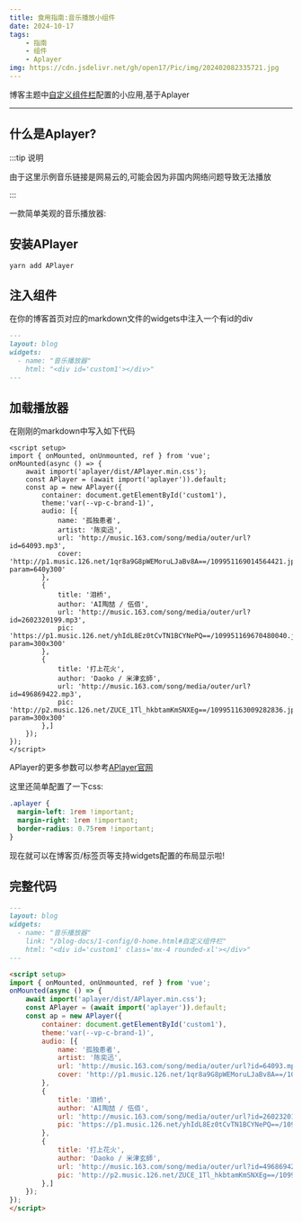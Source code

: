 ```yaml
---
title: 食用指南:音乐播放小组件
date: 2024-10-17
tags:
    - 指南
    - 组件
    - Aplayer
img: https://cdn.jsdelivr.net/gh/open17/Pic/img/202402082335721.jpg
---
```


博客主题中[自定义组件栏](/guide/1-config/0-home.html#%E8%87%AA%E5%AE%9A%E4%B9%89%E7%BB%84%E4%BB%B6%E6%A0%8F)配置的小应用,基于Aplayer

---

## 什么是Aplayer?

:::tip 说明

由于这里示例音乐链接是网易云的,可能会因为非国内网络问题导致无法播放

:::

一款简单美观的音乐播放器:

<div id='custom1' class="mx-5"></div>

<script setup>
import { onMounted, onUnmounted, ref } from 'vue';
onMounted(async () => {
    await import('aplayer/dist/APlayer.min.css');
    const APlayer = (await import('aplayer')).default;
    const ap = new APlayer({
        container: document.getElementById('custom1'),
        theme:'var(--vp-c-brand-1)',
        audio: [{
            name: '孤独患者',
            artist: '陈奕迅',
            url: 'http://music.163.com/song/media/outer/url?id=64093.mp3',
            cover: 'http://p1.music.126.net/1qr8a9G8pWEMoruLJaBv8A==/109951169014564421.jpg?param=640y300'
        },
        {
            title: '泪桥',
            author: 'AI陶喆 / 伍佰',
            url: 'http://music.163.com/song/media/outer/url?id=2602320199.mp3',
            pic: 'https://p1.music.126.net/yhIdL8Ez0tCvTN1BCYNePQ==/109951169670480040.jpg?param=300x300'
        },
        {
            title: '打上花火',
            author: 'Daoko / 米津玄師',
            url: 'http://music.163.com/song/media/outer/url?id=496869422.mp3',
            pic: 'http://p2.music.126.net/ZUCE_1Tl_hkbtamKmSNXEg==/109951163009282836.jpg?param=300x300'
        },]
    });
});
</script>

## 安装APlayer

```shell
yarn add APlayer
```

## 注入组件

在你的博客首页对应的markdown文件的widgets中注入一个有id的div
```md
---
layout: blog
widgets:
  - name: "音乐播放器"
    html: "<div id='custom1'></div>"
---
```

## 加载播放器

在刚刚的markdown中写入如下代码

```vue
<script setup>
import { onMounted, onUnmounted, ref } from 'vue';
onMounted(async () => {
    await import('aplayer/dist/APlayer.min.css');
    const APlayer = (await import('aplayer')).default;
    const ap = new APlayer({
        container: document.getElementById('custom1'),
        theme:'var(--vp-c-brand-1)',
        audio: [{
            name: '孤独患者',
            artist: '陈奕迅',
            url: 'http://music.163.com/song/media/outer/url?id=64093.mp3',
            cover: 'http://p1.music.126.net/1qr8a9G8pWEMoruLJaBv8A==/109951169014564421.jpg?param=640y300'
        },
        {
            title: '泪桥',
            author: 'AI陶喆 / 伍佰',
            url: 'http://music.163.com/song/media/outer/url?id=2602320199.mp3',
            pic: 'https://p1.music.126.net/yhIdL8Ez0tCvTN1BCYNePQ==/109951169670480040.jpg?param=300x300'
        },
        {
            title: '打上花火',
            author: 'Daoko / 米津玄師',
            url: 'http://music.163.com/song/media/outer/url?id=496869422.mp3',
            pic: 'http://p2.music.126.net/ZUCE_1Tl_hkbtamKmSNXEg==/109951163009282836.jpg?param=300x300'
        },]
    });
});
</script>
```

APlayer的更多参数可以参考[APlayer官网](https://aplayer.js.org/)

这里还简单配置了一下css:

```css
.aplayer {
  margin-left: 1rem !important;
  margin-right: 1rem !important;
  border-radius: 0.75rem !important;
}
```

现在就可以在博客页/标签页等支持widgets配置的布局显示啦!

## 完整代码

```md
---
layout: blog
widgets:
  - name: "音乐播放器"
    link: "/blog-docs/1-config/0-home.html#自定义组件栏"
    html: "<div id='custom1' class='mx-4 rounded-xl'></div>"
---

<script setup>
import { onMounted, onUnmounted, ref } from 'vue';
onMounted(async () => {
    await import('aplayer/dist/APlayer.min.css');
    const APlayer = (await import('aplayer')).default;
    const ap = new APlayer({
        container: document.getElementById('custom1'),
        theme:'var(--vp-c-brand-1)',
        audio: [{
            name: '孤独患者',
            artist: '陈奕迅',
            url: 'http://music.163.com/song/media/outer/url?id=64093.mp3',
            cover: 'http://p1.music.126.net/1qr8a9G8pWEMoruLJaBv8A==/109951169014564421.jpg?param=640y300'
        },
        {
            title: '泪桥',
            author: 'AI陶喆 / 伍佰',
            url: 'http://music.163.com/song/media/outer/url?id=2602320199.mp3',
            pic: 'https://p1.music.126.net/yhIdL8Ez0tCvTN1BCYNePQ==/109951169670480040.jpg?param=300x300'
        },
        {
            title: '打上花火',
            author: 'Daoko / 米津玄師',
            url: 'http://music.163.com/song/media/outer/url?id=496869422.mp3',
            pic: 'http://p2.music.126.net/ZUCE_1Tl_hkbtamKmSNXEg==/109951163009282836.jpg?param=300x300'
        },]
    });
});
</script>
```
